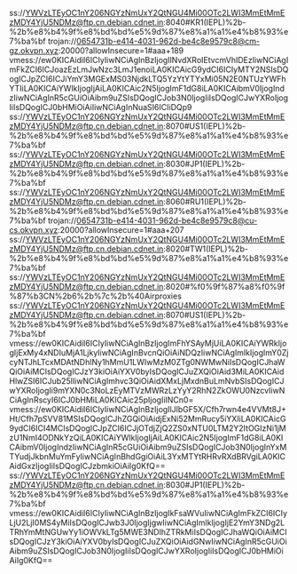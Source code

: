 ss://YWVzLTEyOC1nY206NGYzNmUxY2QtNGU4Mi00OTc2LWI3MmEtMmEzMDY4YjU5NDMz@ftp.cn.debian.cdnet.in:8040#KR1(IEPL)%2b-%2b%e8%b4%9f%e8%bd%bd%e5%9d%87%e8%a1%a1%e4%b8%93%e7%ba%bf
trojan://0654731b-e414-4031-962d-be4c8e9579c8@cm-gz.okvpn.xyz:20000?allowInsecure=1#aaa+189
vmess://ew0KICAidiI6ICIyIiwNCiAgInBzIjogIlNvdXRoIEtvcmVhIDEzIiwNCiAgImFkZCI6ICJoazEzLmJwNzc3LmJ1enoiLA0KICAicG9ydCI6ICIyMTY2NSIsDQogICJpZCI6ICJiYmY3MGExMS03NjdkLTQ5YzYtYTYxMi05N2E0NTUzYWFhYTIiLA0KICAiYWlkIjogIjAiLA0KICAic2N5IjogImF1dG8iLA0KICAibmV0IjogIndzIiwNCiAgInR5cGUiOiAibm9uZSIsDQogICJob3N0IjogIiIsDQogICJwYXRoIjogIiIsDQogICJ0bHMiOiAiIiwNCiAgInNuaSI6ICIiDQp9
ss://YWVzLTEyOC1nY206NGYzNmUxY2QtNGU4Mi00OTc2LWI3MmEtMmEzMDY4YjU5NDMz@ftp.cn.debian.cdnet.in:8070#US1(IEPL)%2b-%2b%e8%b4%9f%e8%bd%bd%e5%9d%87%e8%a1%a1%e4%b8%93%e7%ba%bf
ss://YWVzLTEyOC1nY206NGYzNmUxY2QtNGU4Mi00OTc2LWI3MmEtMmEzMDY4YjU5NDMz@ftp.cn.debian.cdnet.in:8030#JP1(IEPL)%2b-%2b%e8%b4%9f%e8%bd%bd%e5%9d%87%e8%a1%a1%e4%b8%93%e7%ba%bf
ss://YWVzLTEyOC1nY206NGYzNmUxY2QtNGU4Mi00OTc2LWI3MmEtMmEzMDY4YjU5NDMz@ftp.cn.debian.cdnet.in:8060#RU1(IEPL)%2b-%2b%e8%b4%9f%e8%bd%bd%e5%9d%87%e8%a1%a1%e4%b8%93%e7%ba%bf
trojan://0654731b-e414-4031-962d-be4c8e9579c8@cu-cs.okvpn.xyz:20000?allowInsecure=1#aaa+207
ss://YWVzLTEyOC1nY206NGYzNmUxY2QtNGU4Mi00OTc2LWI3MmEtMmEzMDY4YjU5NDMz@ftp.cn.debian.cdnet.in:8020#TW1(IEPL)%2b-%2b%e8%b4%9f%e8%bd%bd%e5%9d%87%e8%a1%a1%e4%b8%93%e7%ba%bf
ss://YWVzLTEyOC1nY206NGYzNmUxY2QtNGU4Mi00OTc2LWI3MmEtMmEzMDY4YjU5NDMz@ftp.cn.debian.cdnet.in:8020#%f0%9f%87%a8%f0%9f%87%b3CN%2b6%2b%7c%2b%40Airproxies
ss://YWVzLTEyOC1nY206NGYzNmUxY2QtNGU4Mi00OTc2LWI3MmEtMmEzMDY4YjU5NDMz@ftp.cn.debian.cdnet.in:8070#US1(IEPL)%2b-%2b%e8%b4%9f%e8%bd%bd%e5%9d%87%e8%a1%a1%e4%b8%93%e7%ba%bf
vmess://ew0KICAidiI6ICIyIiwNCiAgInBzIjogImFhYSAyMjUiLA0KICAiYWRkIjogIjExMy4xNDIuMjA1LjkyIiwNCiAgInBvcnQiOiAiNDQzIiwNCiAgImlkIjogImY0ZjcyNTJhLTcxMDAtNDhlNy1hMmU1LWIwMzM0ZTg0NWMwNiIsDQogICJhaWQiOiAiMCIsDQogICJzY3kiOiAiYXV0byIsDQogICJuZXQiOiAid3MiLA0KICAidHlwZSI6ICJub25lIiwNCiAgImhvc3QiOiAidXMxLjMxdnBuLmNvbSIsDQogICJwYXRoIjogIi9mYXN0c3NoLzEyMTVzMWRzLzYyY2RhN2ZkOWU0NzcvIiwNCiAgInRscyI6ICJ0bHMiLA0KICAic25pIjogIiINCn0=
vmess://ew0KICAidiI6ICIyIiwNCiAgInBzIjogIlJlbGF5X/Cfh7rwn4e4VVMt8J+Ht/Cfh7pSVV81MSIsDQogICJhZGQiOiAidjExNi52MmRucy5iYXIiLA0KICAicG9ydCI6ICI4MCIsDQogICJpZCI6ICJjOTdjZjQ2ZS0xNTU0LTM2Y2ItOGIzNi1jMzU1NmI4ODNkYzQiLA0KICAiYWlkIjogIjAiLA0KICAic2N5IjogImF1dG8iLA0KICAibmV0IjogIndzIiwNCiAgInR5cGUiOiAibm9uZSIsDQogICJob3N0IjogInYxMTYudjJkbnMuYmFyIiwNCiAgInBhdGgiOiAiL3YxMTYtRHRvRXdBRVgiLA0KICAidGxzIjogIiIsDQogICJzbmkiOiAiIg0KfQ==
ss://YWVzLTEyOC1nY206NGYzNmUxY2QtNGU4Mi00OTc2LWI3MmEtMmEzMDY4YjU5NDMz@ftp.cn.debian.cdnet.in:8030#JP1(IEPL)%2b-%2b%e8%b4%9f%e8%bd%bd%e5%9d%87%e8%a1%a1%e4%b8%93%e7%ba%bf
vmess://ew0KICAidiI6ICIyIiwNCiAgInBzIjogIkFsaWVuIiwNCiAgImFkZCI6ICIyLjU2LjI0MS4yMiIsDQogICJwb3J0IjogIjgwIiwNCiAgImlkIjogIjE2YmY3NDg2LTRhYmMtNGUwYy1iOWVkLTg5MWE3NDlhZTRkMiIsDQogICJhaWQiOiAiMCIsDQogICJzY3kiOiAiYXV0byIsDQogICJuZXQiOiAidGNwIiwNCiAgInR5cGUiOiAibm9uZSIsDQogICJob3N0IjogIiIsDQogICJwYXRoIjogIiIsDQogICJ0bHMiOiAiIg0KfQ==
